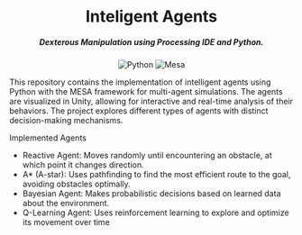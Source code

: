<div align="center">

# Inteligent Agents

##### Dexterous Manipulation using Processing IDE and Python. 

![Python](https://img.shields.io/badge/python-3670A0?style=for-the-badge&logo=python&logoColor=ffdd54)
  ![Mesa](https://img.shields.io/badge/Mesa-333333?style=for-the-badge&logo=python&logoColor=white)


</div>

This repository contains the implementation of intelligent agents using Python with the MESA framework for multi-agent simulations. The agents are visualized in Unity, allowing for interactive and real-time analysis of their behaviors. The project explores different types of agents with distinct decision-making mechanisms.

Implemented Agents

- Reactive Agent: Moves randomly until encountering an obstacle, at which point it changes direction.
- A* (A-star): Uses pathfinding to find the most efficient route to the goal, avoiding obstacles optimally.
- Bayesian Agent: Makes probabilistic decisions based on learned data about the environment.
- Q-Learning Agent: Uses reinforcement learning to explore and optimize its movement over time

